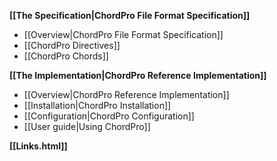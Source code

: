 **[[The Specification|ChordPro File Format Specification]]**

* [[Overview|ChordPro File Format Specification]]
* [[ChordPro Directives]]
* [[ChordPro Chords]]

**[[The Implementation|ChordPro Reference Implementation]]**

* [[Overview|ChordPro Reference Implementation]]
* [[Installation|ChordPro Installation]]
* [[Configuration|ChordPro Configuration]]
* [[User guide|Using ChordPro]]

**[[Links.html]]**
